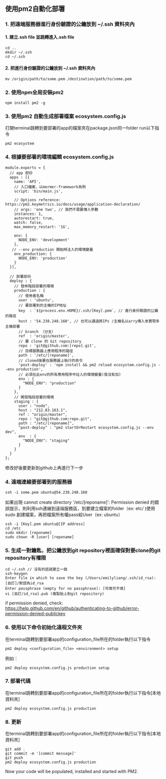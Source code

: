 ## 使用pm2自動化部署

### 1. 把遠端服務器進行身份驗證的公鑰放到 ~/.ssh 資料夾內
#### 1. 建立.ssh file 並跳轉進入.ssh file
```
cd ..
mkdir ~/.ssh
cd ~/.ssh
``` 
#### 2. 把進行身份驗證的公鑰放到 ~/.ssh 資料夾內
```
mv /origin/path/to/some.pem /destination/path/to/some.pem
```

### 2. 使用npm全局安裝pm2

```
npm install pm2 -g
```

### 3. 使用pm2 自動生成部署檔案 ecosystem.config.js

打開terminal跳轉到要部署的app的檔案夾在package.json同一folder run以下指令
```
pm2 ecosystem
```

### 4. 根據要部署的環境編輯 ecosystem.config.js

```
module.exports = {
  // app 部份
  apps : [{
    name: 'API',
    // 入口檔案，以mermer-framework為例
    script: 'bin/main.js', 

    // Options reference: https://pm2.keymetrics.io/docs/usage/application-declaration/
    // args: 'one two', // 我們不需要傳入參數
    instances: 1,
    autorestart: true,
    watch: false,
    max_memory_restart: '1G',

    env: {
      NODE_ENV: 'development'
    },
   // --env production 開始時注入的環境變量
    env_production: {
      NODE_ENV: 'production'
    }
  }],

  // 部署部份
  deploy : {
    // 發佈階段部署的環境
    production : {
      // 使用者名稱
      user : 'ubuntu',
      // 要部署到的主機的IP地址
      key  : `${process.env.HOME}/.ssh/[Key].pem`, // 進行身份驗證的公鑰的路徑
      host : '54.238.248.160', // 也可以通過將IPs /主機名以arry傳入來實現多主機部署
      // branch （分支）
      ref  : 'origin/master',
      // 要 clone 的 Git repository
      repo : 'git@github.com:[repo].git',
      // 目標服務器上應用程序的路徑
      path : '/etc/[reponame]',
      // cloned後要在服務器上執行的命令
      'post-deploy' : 'npm install && pm2 reload ecosystem.config.js --env production',
      // 必須在此env的所有應用程序中註入的環境變量(我沒有加)
      env : {
        "NODE_ENV": "production"
      }
    },
    // 開發階段部署的環境
    staging : {
      user : "node",
      host : "212.83.163.1",
      ref : "origin/master",
      repo : "git@github.com:repo.git",
      path : "/etc/[reponame]",
      "post-deploy" : "pm2 startOrRestart ecosystem.config.js --env dev",
      env  : {
        "NODE_ENV": "staging"
      }
    }
  }
};
```
修改好後要更新到github上再進行下一步

### 4. 遠端連線要部署到的服務器
```
ssh -i some.pem ubuntu@54.238.248.160
```

如果出現 cannot create directory '/etc/[reponame]': Permission denied 的錯誤提示，則利用ssh連線到遠端服務區，到要建立檔案的folder（ex: etc/ )使用sudo 創建檔案，再把檔案所有權pass給User（ex: ubuntu）
```
ssh -i [Key].pem ubuntu@[IP address]
cd /etc
sudo mkdir [reponame]
sudo chown -R [user] [reponame]
```

### 5. 生成一對鑰匙，把公鑰放到git repository裡面確保對要clone的git repository有權限
```
cd ~/.ssh // 沒有的話就建立一個
ssh-keygen
Enter file in which to save the key (/Users/emilyliang/.ssh/id_rsa): [自訂]/默認為id_rsa
Enter passphrase (empty for no passphrase): [可填可不填]
vi [自訂/id_rsa].pub (複製貼上到git repository)
```
if permission denied, check: https://help.github.com/en/github/authenticating-to-github/error-permission-denied-publickey

### 6. 使用以下命令初始化遠程文件夾
在terminal跳轉到要部署app的configuration_file所在的folder執行以下指令
```
pm2 deploy <configuration_file> <environment> setup
```
例如：
```
pm2 deploy ecosystem.config.js production setup
```

### 7. 部署代碼
在terminal跳轉到要部署app的configuration_file所在的folder執行以下指令[本地資料夾]
```
pm2 deploy ecosystem.config.js production
```
### 8. 更新
在terminal跳轉到要部署app的configuration_file所在的folder執行以下指令[本地資料夾]
```
git add .
git commit -m '[commit message]'
git push
pm2 deploy ecosystem.config.js production
```

Now your code will be populated, installed and started with PM2.
